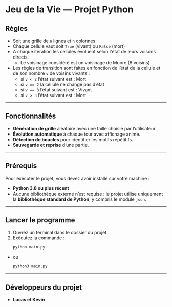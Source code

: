 # Jeu de la Vie — Projet Python

## Règles
- Soit une grille de `n` lignes et `n` colonnes
- Chaque cellule vaut soit `True` (vivant) ou `False` (mort)
- A chaque itération les cellules évoluent selon l'état de leurs voisons directs.
  - Le voisinage considéré est un voisinage de Moore (8 voisins).
- Les règles de transition sont faites en fonction de l’état de la cellule et de son nombre `v` de voisins vivants :
  - si `v < 2` l’état suivant est : Mort
  - si `v == 2` la cellule ne change pas d’état
  - si `v == 3` l’état suivant est : Vivant
  - si `v > 3` l’état suivant est : Mort

---

## Fonctionnalités
- **Génération de grille** aléatoire avec une taille choisie par l’utilisateur.  
- **Évolution automatique** à chaque tour avec affichage animé.  
- **Détection de boucles** pour identifier les motifs répétitifs.  
- **Sauvegarde et reprise** d’une partie.

---

## Prérequis
Pour exécuter le projet, vous devez avoir installé sur votre machine :

- **Python 3.8 ou plus récent**
- Aucune bibliothèque externe n’est requise : le projet utilise uniquement la **bibliothèque standard de Python**, y compris le module `json`.

---

## Lancer le programme
1. Ouvrez un terminal dans le dossier du projet  
2. Exécutez la commande :
   ```bash
   python main.py
- ou
   ```bash
   python3 main.py
   
---

## Développeurs du projet
- **Lucas et Kévin**